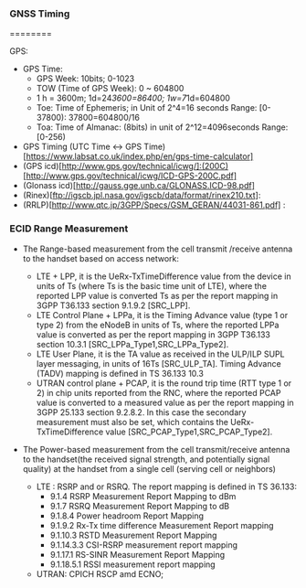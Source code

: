 ### GNSS Timing
========

GPS:
- GPS Time:
   - GPS Week: 10bits; 0-1023
   - TOW (Time of GPS Week): 0 ~ 604800
   - 1 h = 3600m; 1d=24*3600=86400;  1w=7*1d=604800 
   - Toe: Time of Ephemeris; in Unit of 2^4=16 seconds
      Range: [0-37800):  37800=604800/16
   - Toa: Time of Almanac: (8bits) in unit of 2^12=4096seconds
      Range: [0-256)
- GPS Timing (UTC Time <-> GPS Time)[https://www.labsat.co.uk/index.php/en/gps-time-calculator]  
- (GPS icd)[http://www.gps.gov/technical/icwg/]:(200C)[http://www.gps.gov/technical/icwg/ICD-GPS-200C.pdf]
- (Glonass icd)[http://gauss.gge.unb.ca/GLONASS.ICD-98.pdf]
- (Rinex)[ftp://igscb.jpl.nasa.gov/igscb/data/format/rinex210.txt]: 
- (RRLP)[http://www.qtc.jp/3GPP/Specs/GSM_GERAN/44031-861.pdf] :

### ECID Range Measurement
- The Range-based measurement from the cell transmit /receive antenna to the handset based on access network:
  - LTE + LPP, it is the UeRx-TxTimeDifference value from the device in units of Ts (where Ts is the basic time unit of LTE), where the reported LPP value is converted Ts as per the report mapping in 3GPP T36.133 section 9.1.9.2 [SRC_LPP]. 
  - LTE Control Plane + LPPa, it is the Timing Advance value (type 1 or type 2) from the eNodeB in units of Ts, where the reported LPPa value is converted as per the report mapping in 3GPP T36.133 section 10.3.1 [SRC_LPPa_Type1,SRC_LPPa_Type2].
  - LTE User Plane, it is the TA value as received in the ULP/ILP SUPL layer messaging, in units of 16Ts [SRC_ULP_TA]. Timing Advance (TADV) mapping is defined in TS 36.133 10.3
  - UTRAN control plane + PCAP, it is the round trip time (RTT type 1 or 2) in chip units reported from the RNC, where the reported PCAP value is converted to a measured value as per the report mapping in 3GPP 25.133 section 9.2.8.2. In this case the secondary measurement must also be set, which contains the UeRx-TxTimeDifference value [SRC_PCAP_Type1,SRC_PCAP_Type2].
  
- The Power-based measurement from the cell transmit/receive antenna to the handset(the received signal strength, and potentially signal quality) at the handset from a single cell (serving cell or neighbors)
   - LTE : RSRP and or RSRQ. The report mapping is defined in TS 36.133:
       - 9.1.4 RSRP Measurement Report Mapping to dBm
       - 9.1.7 RSRQ Measurement Report Mapping to dB
       - 9.1.8.4 Power headroom Report Mapping 
       - 9.1.9.2 Rx-Tx time difference Measurement Report mapping
       - 9.1.10.3 RSTD Measurement Report Mapping 
       - 9.1.14.3.3 CSI-RSRP measurement report mapping 
       - 9.1.17.1 RS-SINR Measurement Report Mapping 
       - 9.1.18.5.1 RSSI measurement report mapping 
   - UTRAN: CPICH RSCP amd ECNO;
  
